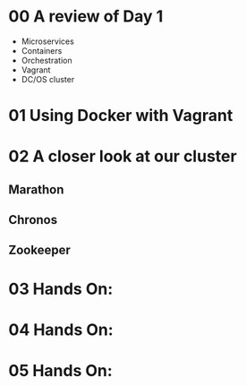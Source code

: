 # 00 A review of Day 1

* Microservices
* Containers
* Orchestration
* Vagrant
* DC/OS cluster

# 01 Using Docker with Vagrant

# 02 A closer look at our cluster

## Marathon

## Chronos

## Zookeeper

# 03 Hands On:

# 04 Hands On:

# 05 Hands On: